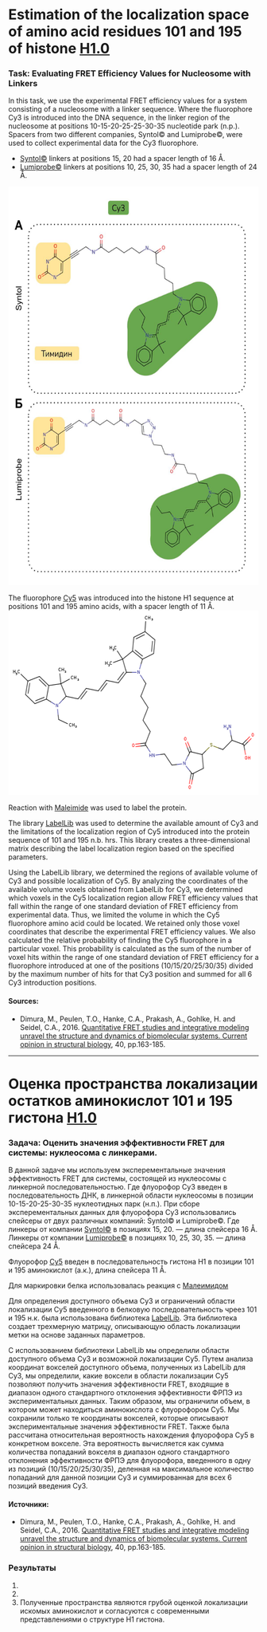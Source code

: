 # Estimation of the localization space of amino acid residues 101 and 195 of histone [H1.0](https://www.rcsb.org/structure/6hq1) 

### Task: Evaluating FRET Efficiency Values for Nucleosome with Linkers
In this task, we use the experimental FRET efficiency values for a system consisting of a nucleosome with a linker sequence. Where the fluorophore Cy3 is introduced into the DNA sequence, in the linker region of the nucleosome at positions 10-15-20-25-25-30-35 nucleotide park (n.p.). Spacers from two different companies, Syntol© and Lumiprobe©, were used to collect experimental data for the Cy3 fluorophore. 

 - [Syntol©](https://github.com/NVKristovs/nucl_FRET_analysis/blob/main/images/Syntol_Lumiprobe_Cy3.jpg) linkers at positions 15, 20 had a spacer length of 16 Å. 
 - [Lumiprobe©](https://github.com/NVKristovs/nucl_FRET_analysis/blob/main/images/Syntol_Lumiprobe_Cy3.jpg) linkers at positions 10, 25, 30, 35 had a spacer length of 24 Å. 
<img src="https://github.com/NVKristovs/nucl_FRET_analysis/blob/main/images/Syntol_Lumiprobe_Cy3.jpg" width="600" height="800" style="max-width: 100%;">

The fluorophore [Су5](https://github.com/NVKristovs/nucl_FRET_analysis) was introduced into the histone H1 sequence at positions 101 and 195 amino acids, with a spacer length of 11 Å.
<img src="https://github.com/NVKristovs/nucl_FRET_analysis/blob/main/images/Cy5_Cys.png" width="568" height="370" style="max-width: 100%;">

Reaction with [Maleimide](https://ru.lumiprobe.com/protocols/protein-maleimide-labeling) was used to label the protein.

The library [LabelLib](https://github.com/Fluorescence-Tools/LabelLib) was used to determine the available amount of Cy3 and the limitations of the localization region of Cy5 introduced into the protein sequence of 101 and 195 n.b. hrs. This library creates a three-dimensional matrix describing the label localization region based on the specified parameters.

Using the LabelLib library, we determined the regions of available volume of Cy3 and possible localization of Cy5. By analyzing the coordinates of the available volume voxels obtained from LabelLib for Cy3, we determined which voxels in the Cy5 localization region allow FRET efficiency values that fall within the range of one standard deviation of FRET efficiency from experimental data. Thus, we limited the volume in which the Cy5 fluorophore amino acid could be located. We retained only those voxel coordinates that describe the experimental FRET efficiency values. We also calculated the relative probability of finding the Cy5 fluorophore in a particular voxel. This probability is calculated as the sum of the number of voxel hits within the range of one standard deviation of FRET efficiency for a fluorophore introduced at one of the positions (10/15/20/25/30/35) divided by the maximum number of hits for that Cy3 position and summed for all 6 Cy3 introduction positions.

#### Sources:

- Dimura, M., Peulen, T.O., Hanke, C.A., Prakash, A., Gohlke, H. and Seidel, C.A., 2016. [Quantitative FRET studies and integrative modeling unravel the structure and dynamics of biomolecular systems. Current opinion in structural biology](https://www.sciencedirect.com/science/article/pii/S0959440X1630197X?via%3Dihub), 40, pp.163-185.
--------------------------------------------------------------------------------
# Оценка пространства локализации остатков аминокислот 101 и 195 гистона [Н1.0](https://www.rcsb.org/structure/6hq1) 

### Задача: Оценить значения эффективности FRET для системы: нуклеосома с линкерами. 
В данной задаче мы используем эксперементальные значения эффективность FRET для системы, состоящей из нуклеосомы с линкерной последовательностью. Где флуорофор Су3 введен в последовательность ДНК, в линкерной области нуклеосомы в позиции 10-15-20-25-30-35 нуклеотидных парк (н.п.). При сборе эксперементальных данных для флуорофора Cy3 использовались спейсеры от двух различных компаний: Syntol© и Lumiprobe©. 
Где линкеры от компании [Syntol©](https://github.com/NVKristovs/nucl_FRET_analysis/blob/main/images/Syntol_Lumiprobe_Cy3.jpg) в позициях 15, 20. — длина спейсера 16 Å.
Линкеры от компании [Lumiprobe©](https://github.com/NVKristovs/nucl_FRET_analysis/blob/main/images/Syntol_Lumiprobe_Cy3.jpg) в позициях 10, 25, 30, 35. — длина спейсера 24 Å.

Флуорофор [Су5](https://github.com/NVKristovs/nucl_FRET_analysis) введен в последовательность гистона Н1 в позиции 101 и 195 аминокислот (а.к.), длина спейсера 11 Å.

Для маркировки белка использовалась реакция с [Малеимидом](https://ru.lumiprobe.com/protocols/protein-maleimide-labeling)

Для определения доступного объема Cy3 и ограничений области локализации Сy5 введенного в белковую последовательность чреез 101 и 195 н.к. была использована библиотека [LabelLib](https://github.com/Fluorescence-Tools/LabelLib). Эта библиотека создает трехмерную матрицу, описывающую область локализации метки на основе заданных параметров.

С использованием библиотеки LabelLib мы определили области доступного объема Cy3 и возможной локализации Cy5. Путем анализа координат вокселей доступного объема, полученных из LabelLib для Cy3, мы определили, какие воксели в области локализации Cy5 позволяют получить значения эффективности FRET, входящие в диапазон одного стандартного отклонения эффективности ФРПЭ из экспериментальных данных. Таким образом, мы ограничили объем, в котором может находиться аминокислота с флуорофором Cy5. Мы сохранили только те координаты вокселей, которые описывают экспериментальные значения эффективности FRET. Также была рассчитана относительная вероятность нахождения флуорофора Cy5 в конкретном вокселе. Эта вероятность вычисляется как сумма количества попаданий вокселя в диапазон одного стандартного отклонения эффективности ФРПЭ для флуорофора, введенного в одну из позиций (10/15/20/25/30/35), деленная на максимальное количество попаданий для данной позиции  Cy3 и суммированная для всех 6 позиций введения Cy3.

#### Источники:

- Dimura, M., Peulen, T.O., Hanke, C.A., Prakash, A., Gohlke, H. and Seidel, C.A., 2016. [Quantitative FRET studies and integrative modeling unravel the structure and dynamics of biomolecular systems. Current opinion in structural biology](https://www.sciencedirect.com/science/article/pii/S0959440X1630197X?via%3Dihub), 40, pp.163-185.


### Результаты 
1.  
2. 
3. Полученные пространства являются грубой оценкой локализации искомых аминокислот и согласуются с современными представлениями о структуре Н1 гистона.
